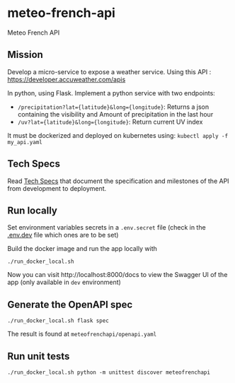 # meteo-french-api
Meteo French API

## Mission

Develop a micro-service to expose a weather service.
Using this API : https://developer.accuweather.com/apis

In python, using Flask. 
Implement a python service with two endpoints:
* `/precipitation?lat={latitude}&long={longitude}`:
Returns a json containing the visibility and Amount of precipitation in the last hour
* `/uv?lat={latitude}&long={longitude}`:
Return current UV index

It must be dockerized and deployed on kubernetes using: `kubectl apply -f my_api.yaml`

## Tech Specs

Read [Tech Specs](TECHSPECS.md) that document the specification and milestones of the API from development to deployment.

## Run locally

Set environment variables secrets in a `.env.secret` file (check in the [.env.dev](.env.dev) file which ones are to be set)

Build the docker image and run the app locally with
```
./run_docker_local.sh
```

Now you can visit http://localhost:8000/docs to view the Swagger UI of the app (only available in `dev` environment)

## Generate the OpenAPI spec

```
./run_docker_local.sh flask spec
```

The result is found at `meteofrenchapi/openapi.yaml`

## Run unit tests

```
./run_docker_local.sh python -m unittest discover meteofrenchapi
```

